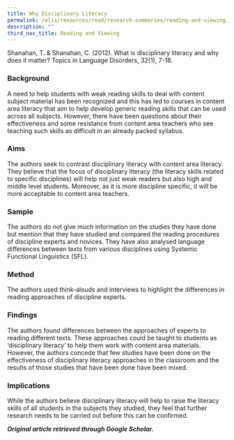 ```yaml
---
title: Why Disciplinary Literacy
permalink: /elis/resources/read/research-summaries/reading-and-viewing/why-disciplinary-literacy/
description: ""
third_nav_title: Reading and Viewing
---
```

Shanahan, T. & Shanahan, C. (2012). What is disciplinary literacy and why does it matter? Topics in Language Disorders, 32(1), 7-18.

### Background

A need to help students with weak reading skills to deal with content subject material has been recognized and this has led to courses in content area literacy that aim to help develop generic reading skills that can be used across all subjects. However, there have been questions about their effectiveness and some resistance from content area teachers who see teaching such skills as difficult in an already packed syllabus.

### Aims

The authors seek to contrast disciplinary literacy with content area literacy. They believe that the focus of disciplinary literacy (the literacy skills related to specific disciplines) will help not just weak readers but also high and middle level students. Moreover, as it is more discipline specific, it will be more acceptable to content area teachers.

### Sample

The authors do not give much information on the studies they have done but mention that they have studied and compared the reading procedures of discipline experts and novices. They have also analysed language differences between texts from various disciplines using Systemic Functional Linguistics (SFL).

### Method

The authors used think-alouds and interviews to highlight the differences in reading approaches of discipline experts.

### Findings

The authors found differences between the approaches of experts to reading different texts. These approaches could be taught to students as ‘disciplinary literacy’ to help them work with content area materials. However, the authors concede that few studies have been done on the effectiveness of disciplinary literacy approaches in the classroom and the results of those studies that have been done have been mixed.

### Implications

While the authors believe disciplinary literacy will help to raise the literacy skills of all students in the subjects they studied, they feel that further research needs to be carried out before this can be confirmed.


_**Original article retrieved through Google Scholar.**_